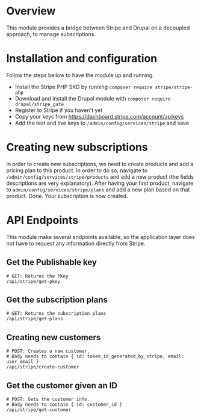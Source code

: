 # Overview
This module provides a bridge between Stripe and Drupal on a decoupled approach, to manage subscriptions.

# Installation and configuration
Follow the steps bellow to have the module up and running.
- Install the Stripe PHP SKD by running `composer require stripe/stripe-php`
- Download and install the Drupal module with `composer require drupal/stripe_gate`
- Register to Stripe if you haven't yet
- Copy your keys from https://dashboard.stripe.com/account/apikeys
- Add the test and live keys to `/admin/config/services/stripe` and save

# Creating new subscriptions
In order to create new subscriptions, we need to create products and add a pricing plan to this product. In order to do so, navigate to `/admin/config/services/stripe/products` and add a new product (the fields descriptions are very explanatory).
After having your first product, navigate to `admin/config/services/stripe/plans` and add a new plan based on that product. Done. Your subscription is now created.

# API Endpoints
This module make several endpoints available, so the application layer does not have to request any information directly from Stripe.

## Get the Publishable key
```
# GET: Returns the PKey
/api/stripe/get-pkey
```

## Get the subscription plans
```
# GET: Returns the subscription plans
/api/stripe/get-plans
```

## Creating new customers
```
# POST: Creates a new customer.
# Body needs to contain { id: token_id_generated_by_stripe, email: user_email }
/api/stripe/create-customer
```

## Get the customer given an ID
```
# POST: Gets the customer info.
# Body needs to contain { id: customer_id }
/api/stripe/get-customer
```
